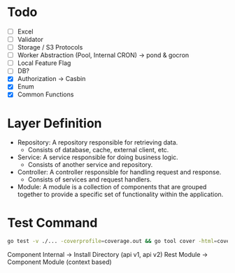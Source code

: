 # Todo

- [ ] Excel
- [ ] Validator
- [ ] Storage / S3 Protocols
- [ ] Worker Abstraction (Pool, Internal CRON) -> pond & gocron
- [ ] Local Feature Flag
- [ ] DB?
- [x] Authorization -> Casbin
- [x] Enum
- [x] Common Functions

# Layer Definition

- Repository: A repository responsible for retrieving data.
  - Consists of database, cache, external client, etc.
- Service: A service responsible for doing business logic.
  - Consists of another service and repository.
- Controller: A controller responsible for handling request and response.
  - Consists of services and request handlers.
- Module: A module is a collection of components that are grouped together to provide a specific set of 
functionality within the application.

# Test Command
```bash
go test -v ./... -coverprofile=coverage.out && go tool cover -html=coverage.out -o coverage.html
```

Component Internal -> Install Directory (api v1, api v2)
Rest Module -> Component Module (context based)